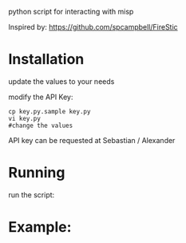 python script for interacting with misp

Inspired by: https://github.com/spcampbell/FireStic

Installation
============

update the values to your needs

modify the API Key:
```
cp key.py.sample key.py
vi key.py
#change the values
```

API key can be requested at Sebastian / Alexander

Running
=======

run the script:


Example:
========
